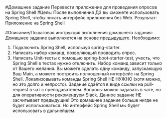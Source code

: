 #Домашнее задание
Перевести приложение для проведения опросов на Spring Shell
#Цель:
После выполнения ДЗ вы сможете использовать Spring Shell, чтобы писать интерфейс приложения без Web.
Результат: Приложение на Spring Shell


#Описание/Пошаговая инструкция выполнения домашнего задания:
Домашнее задание выполняется на основе предыдущего.
Необходимо:

1. Подключить Spring Shell, используя spring-starter.
2. Написать набор команд, позволяющий проводить опрос.
3. Написать Unit-тесты с помощью spring-boot-starter-test, учесть, что Spring Shell в тестах нужно отключить.
Набор команд зависит только от Вашего желания. Вы можете сделать одну команду, запускающую Ваш Main, а можете построить полноценный интерфейс на Spring Shell.
Локализовывать команды Spring Shell НЕ НУЖНО (хотя можно, но это долго и непросто).
Задание сдаётся в виде ссылки на pull-request в чат с преподавателем.
Вопросы можно задавать в чате, но для оперативности рекомендуем Slack.
Данное задание НЕ засчитывает предыдущие!
Это домашнее задание больше нигде не будет использоваться. Но интерфейс Spring Shell мы будет использовать в дальнейшем.